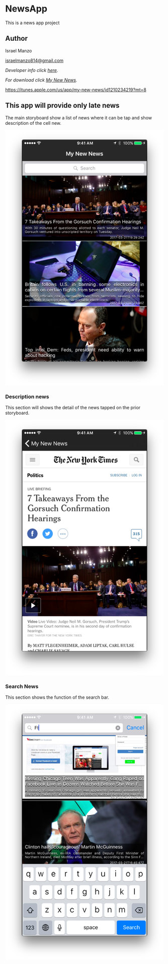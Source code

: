 # NewsApp
This is a news app project

## Author
Israel Manzo

<israelmanzo814@gmail.com>

*Developer info click [here](https://www.linkedin.com/in/israel-manzo/).*

*For download click [My New News](https://itunes.apple.com/us/app/my-new-news/id1210234219?mt=8).*

https://itunes.apple.com/us/app/my-new-news/id1210234219?mt=8

## This app will provide only late news

The main storyboard show a list of news where it can be tap and show  description of the cell new.

![Alt Image Text](images/MainScreenShot.png)


### Description news
This section will shows the detail of the news tapped on the prior storyboard.

![Alt Image Text](images/DesScreenShot.png)

### Search News
This section shows the function of the search bar.
 
![Alt Image Text](images/SearchScreenShot.png)
